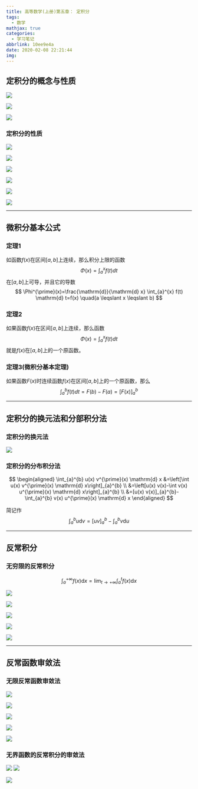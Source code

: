 ```yaml
---
title: 高等数学(上册)第五章： 定积分
tags:
  - 数学
mathjax: true
categories:
  - 学习笔记
abbrlink: 10ee9e4a
date: 2020-02-08 22:21:44
img:
---
```


## 定积分的概念与性质

![](https://raw.githubusercontent.com/a347807131/cdn/master/images/20200208222335.png)

![](https://raw.githubusercontent.com/a347807131/cdn/master/images/20200208222358.png)

![](https://raw.githubusercontent.com/a347807131/cdn/master/images/20200208222455.png)

### 定积分的性质

![](https://raw.githubusercontent.com/a347807131/cdn/master/images/20200208222643.png)

![](https://raw.githubusercontent.com/a347807131/cdn/master/images/20200208222715.png)

![](https://raw.githubusercontent.com/a347807131/cdn/master/images/20200208222737.png)

![](https://raw.githubusercontent.com/a347807131/cdn/master/images/20200208222756.png)

![](https://raw.githubusercontent.com/a347807131/cdn/master/images/20200208222821.png)

![](https://raw.githubusercontent.com/a347807131/cdn/master/images/20200208222854.png)

---

## 微积分基本公式

### 定理1

如函数$f(x)$在区间$[a,b]$上连续，那么积分上限的函数
$$
\Phi(x)=\int_{a}^{x} f(t) d t
$$
在$[a,b]$上可导，并且它的导数
$$
\Phi^{\prime}(x)=\frac{\mathrm{d}}{\mathrm{d} x} \int_{a}^{x} f(t) \mathrm{d} t=f(x) \quad(a \leqslant x \leqslant b)
$$

### 定理2

如果函数$f(x)$在区间$[a,b]$上连续，那么函数
$$
\Phi(x)=\int_{a}^{x} f(t) d t
$$
就是$f(x)$在$[a,b]$上的一个原函数。

### 定理3(微积分基本定理)

如果函数$F(x)$时连续函数$f(x)$在区间$[a,b]$上的一个原函数，那么
$$
\int^b_af(t)dt=F(b)-F(a)=[F(x)]^b_a
$$

---

## 定积分的换元法和分部积分法

### 定积分的换元法

![](https://raw.githubusercontent.com/a347807131/cdn/master/images/20200209200743.png)

### 定积分的分布积分法

$$
\begin{aligned}
\int_{a}^{b} u(x) v^{\prime}(x) \mathrm{d} x &=\left[\int u(x) v^{\prime}(x) \mathrm{d} x\right]_{a}^{b} \\
&=\left[u(x) v(x)-\int v(x) u^{\prime}(x) \mathrm{d} x\right]_{a}^{b} \\
&=[u(x) v(x)]_{a}^{b}-\int_{a}^{b} v(x) u^{\prime}(x) \mathrm{d} x
\end{aligned}
$$

简记作
$$
\int_{a}^{b} u \mathrm{d} v=[u v]_{a}^{b}-\int_{a}^{b} v \mathrm{d} u
$$

---

## 反常积分

### 无穷限的反常积分

$$
\int_{a}^{+\infty} f(x) \mathrm{d} x=\lim _{t \rightarrow+\infty} \int_{a}^{t} f(x) \mathrm{d} x
$$

![](https://raw.githubusercontent.com/a347807131/cdn/master/images/20200209201942.png)

![](https://raw.githubusercontent.com/a347807131/cdn/master/images/20200209202009.png)

![](https://raw.githubusercontent.com/a347807131/cdn/master/images/20200209202119.png)

![](https://raw.githubusercontent.com/a347807131/cdn/master/images/20200209202541.png)

![](https://raw.githubusercontent.com/a347807131/cdn/master/images/20200209202705.png)

---

## 反常函数审敛法

### 无限反常函数审敛法

![](https://raw.githubusercontent.com/a347807131/cdn/master/images/20200209203035.png)

![](https://raw.githubusercontent.com/a347807131/cdn/master/images/20200209203111.png)

![](https://raw.githubusercontent.com/a347807131/cdn/master/images/20200209203151.png)

![](https://raw.githubusercontent.com/a347807131/cdn/master/images/20200209203407.png)

![](https://raw.githubusercontent.com/a347807131/cdn/master/images/20200209203448.png)

### 无界函数的反常积分的审敛法

![](https://raw.githubusercontent.com/a347807131/cdn/master/images/20200209203622.png)	![](https://raw.githubusercontent.com/a347807131/cdn/master/images/20200209203641.png)

![](https://raw.githubusercontent.com/a347807131/cdn/master/images/20200209203702.png)